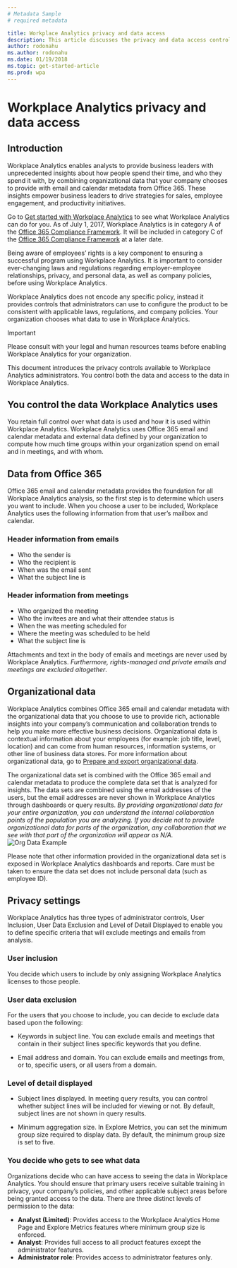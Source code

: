 ```yaml
---
# Metadata Sample
# required metadata

title: Workplace Analytics privacy and data access
description: This article discusses the privacy and data access controls available in Workplace Analytics and  
author: rodonahu
ms.author: rodonahu
ms.date: 01/19/2018
ms.topic: get-started-article
ms.prod: wpa
---
```

# Workplace Analytics privacy and data access

## Introduction
Workplace Analytics enables analysts to provide business leaders with unprecedented insights about how people spend their time, and who they spend it with, by combining organizational data that your company chooses to provide with email and calendar metadata from Office 365. These insights empower business leaders to drive strategies for sales, employee engagement, and productivity initiatives.

Go to [Get started with Workplace Analytics](../Get-Started/Get-started.md) to see what Workplace Analytics can do for you. As of July 1, 2017, Workplace Analytics is in category A of the [Office 365 Compliance Framework](http://go.microsoft.com/fwlink/p/?LinkId=615657). It will be included in category C of the [Office 365 Compliance Framework](http://go.microsoft.com/fwlink/p/?LinkId=615657) at a later date.

Being aware of employees’ rights is a key component to ensuring a successful program using Workplace Analytics. It is important to consider ever-changing laws and regulations regarding employer-employee relationships, privacy, and personal data, as well as company policies, before using Workplace Analytics.

Workplace Analytics does not encode any specific policy, instead it provides controls that administrators can use to configure the product to be consistent with applicable laws, regulations, and company policies. Your organization chooses what data to use in Workplace Analytics.

>[!IMPORTANT]
>Please consult with your legal and human resources teams before enabling Workplace Analytics for your organization.

This document introduces the privacy controls available to Workplace Analytics administrators. You control both the data and access to the data in Workplace Analytics.

## You control the data Workplace Analytics uses
You retain full control over what data is used and how it is used within Workplace Analytics. Workplace Analytics uses Office 365 email and calendar metadata and external data defined by your organization to compute how much time groups within your organization spend on email and in meetings, and with whom.

## Data from Office 365
Office 365 email and calendar metadata provides the foundation for all Workplace Analytics analysis, so the first step is to determine which users you want to include. When you choose a user to be included, Workplace Analytics uses the following information from that user’s mailbox and calendar. 

### Header information from emails
- Who the sender is
- Who the recipient is
- When was the email sent
- What the subject line is

### Header information from meetings
- Who organized the meeting
- Who the invitees are and what their attendee status is
- When the was meeting scheduled for
- Where the meeting was scheduled to be held
- What the subject line is

Attachments and text in the body of emails and meetings are never used by Workplace Analytics. *Furthermore, rights-managed and private emails and meetings are excluded altogether*.

## Organizational data
Workplace Analytics combines Office 365 email and calendar metadata with the organizational data that you choose to use to provide rich, actionable insights into your company’s communication and collaboration trends to help you make more effective business decisions. Organizational data is contextual information about your employees (for example: job title, level, location) and can come from human resources, information systems, or other line of business data stores. For more information about organizational data, go to [Prepare and export organizational data](~/use/prepare-and-upload-organizational-data.md).

The organizational data set is combined with the Office 365 email and calendar metadata to produce the complete data set that is analyzed for insights. The data sets are combined using the email addresses of the users, but the email addresses are never shown in Workplace Analytics through dashboards or query results. *By providing organizational data for your entire organization, you can understand the internal collaboration points of the population you are analyzing. If you decide not to provide organizational data for parts of the organization, any collaboration that we see with that part of the organization will appear as N/A.*
![Org Data Example](~/images/wpa/overview/orgexample.png)



Please note that other information provided in the organizational data set is exposed in Workplace Analytics dashboards and reports. Care must be taken to ensure the data set does not include personal data (such as employee ID).

## Privacy settings
Workplace Analytics has three types of administrator controls, User Inclusion, User Data Exclusion and Level of Detail Displayed to enable you to define specific criteria that will exclude meetings and emails from analysis.
### User inclusion
You decide which users to include by only assigning Workplace Analytics licenses to those people.
### User data exclusion
For the users that you choose to include, you can decide to exclude data based upon the following:

- Keywords in subject line. You can exclude emails and meetings that contain in their subject lines specific keywords that you define.

- Email address and domain. You can exclude emails and meetings from, or to, specific users, or all users from a domain.

### Level of detail displayed

* Subject lines displayed. In meeting query results, you can control whether subject lines will be included for viewing or not. By default, subject lines are not shown in query results.

* Minimum aggregation size. In Explore Metrics, you can set the minimum group size required to display data. By default, the minimum group size is set to five.

### You decide who gets to see what data
Organizations decide who can have access to seeing the data in Workplace Analytics. You should ensure that primary users receive suitable training in privacy, your company’s policies, and other applicable subject areas before being granted access to the data. There are three distinct levels of permission to the data:

- **Analyst (Limited)**: Provides access to the Workplace Analytics Home Page and Explore Metrics features where minimum group size is enforced.
- **Analyst**: Provides full access to all product features except the administrator features.
- **Administrator role**: Provides access to administrator features only.
